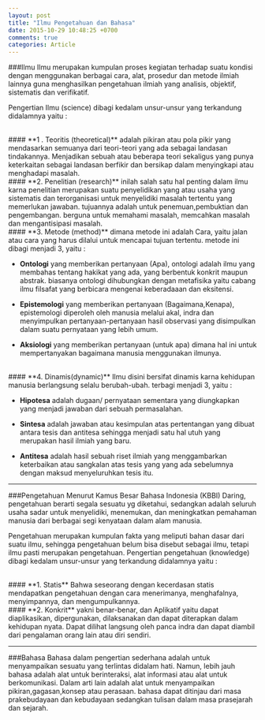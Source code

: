 ```yaml
---
layout: post
title: "Ilmu Pengetahuan dan Bahasa"
date: 2015-10-29 10:48:25 +0700
comments: true
categories: Article
---
```

###Ilmu
Ilmu merupakan kumpulan proses kegiatan terhadap suatu kondisi dengan menggunakan berbagai cara, alat, prosedur dan metode ilmiah lainnya guna menghasilkan pengetahuan ilmiah yang analisis, objektif, sistematis dan verifikatif.

<!-- more -->

Pengertian Ilmu (science) dibagi kedalam unsur-unsur yang terkandung didalamnya yaitu :

<br />
#### **1 . Teoritis (theoretical)**
adalah pikiran atau pola pikir yang mendasarkan semuanya dari teori-teori yang ada sebagai landasan tindakannya. Menjadikan sebuah atau beberapa teori sekaligus yang punya keterkaitan sebagai landasan berfikir dan bersikap dalam menyingkapi atau menghadapi masalah. 

<br />
#### **2. Penelitian (research)**
inilah salah satu hal penting dalam ilmu karna penelitian merupakan suatu penyelidikan yang atau usaha yang sistematis dan terorganisasi untuk menyelidiki masalah tertentu yang memerlukan jawaban.
tujuannya adalah untuk penemuan,pembuktian dan pengembangan. berguna untuk memahami masalah, memcahkan masalah dan mengantisipasi masalah.

<br />
#### **3. Metode (method)**
dimana metode ini adalah Cara, yaitu jalan atau cara yang harus dilalui untuk mencapai tujuan tertentu. metode ini dibagi menjadi 3, yaitu :
	
* **Ontologi** yang memberikan pertanyaan (Apa), ontologi adalah ilmu yang membahas tentang hakikat yang ada, yang berbentuk konkrit maupun abstrak. biasanya ontologi dihubungkan dengan metafisika yaitu cabang ilmu filsafat yang berbicara mengenai keberadaaan dan eksitensi.

* **Epistemologi** yang memberikan pertanyaan (Bagaimana,Kenapa), epistemologi diperoleh oleh manusia melalui akal, indra dan menyimpulkan pertanyaan-pertanyaan hasil observasi yang disimpulkan dalam suatu pernyataan yang lebih umum.

* **Aksiologi** yang memberikan pertanyaan (untuk apa) dimana hal ini untuk mempertanyakan bagaimana manusia menggunakan ilmunya.

<br />
#### **4. Dinamis(dynamic)**
Ilmu disini bersifat dinamis karna kehidupan manusia berlangsung selalu berubah-ubah. terbagi menjadi 3, yaitu :

* **Hipotesa** adalah dugaan/ pernyataan sementara yang diungkapkan yang menjadi jawaban dari sebuah permasalahan.

* **Sintesa** adalah jawaban atau kesimpulan atas pertentangan yang dibuat antara tesis dan antitesa sehingga menjadi satu hal utuh yang merupakan hasil ilmiah yang baru. 

* **Antitesa** adalah hasil sebuah riset ilmiah yang menggambarkan keterbaikan atau sangkalan atas tesis yang yang ada sebelumnya dengan maksud menyeluruhkan tesis itu.

<hr />

###Pengetahuan
Menurut Kamus Besar Bahasa Indonesia (KBBI) Daring, pengetahuan berarti segala sesuatu yg diketahui, sedangkan adalah seluruh usaha sadar untuk menyelidiki, menemukan, dan meningkatkan pemahaman manusia dari berbagai segi kenyataan dalam alam manusia.


Pengetahuan merupakan kumpulan fakta yang meliputi bahan dasar dari suatu ilmu, sehingga pengetahuan belum bisa disebut sebagai ilmu, tetapi ilmu pasti merupakan pengetahuan. Pengertian pengetahuan (knowledge) dibagi kedalam unsur-unsur yang terkandung didalamnya yaitu :

<br />
#### **1. Statis**
Bahwa seseorang dengan kecerdasan statis mendapatkan pengetahuan dengan cara menerimanya, menghafalnya, menyimpannya,  dan mengumpulkannya.

<br />
#### **2. Konkrit**
yakni benar-benar, dan Aplikatif yaitu dapat diaplikasikan, dipergunakan, dilaksanakan dan dapat diterapkan dalam kehidupan nyata. Dapat dilihat langsung oleh panca indra dan dapat diambil dari pengalaman orang lain atau diri sendiri.

<hr />

###Bahasa
Bahasa dalam pengertian sederhana adalah untuk menyampaikan sesuatu yang terlintas didalam hati. Namun, lebih jauh bahasa adalah alat untuk berinteraksi, alat informasi atau alat untuk berkomunikasi. Dalam arti lain adalah alat untuk menyampaikan pikiran,gagasan,konsep atau perasaan. bahasa dapat ditinjau dari masa prakebudayaan dan kebudayaan sedangkan tulisan dalam masa prasejarah dan sejarah.


